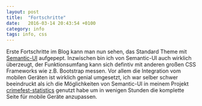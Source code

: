```yaml
---
layout: post
title:  "Fortschritte"
date:   2016-03-14 20:43:54 +0100
category: info
tags: info, css
---
```

Erste Fortschritte im Blog kann man nun sehen, das Standard Theme mit [Semantic-UI](http://semantic-ui.com/) aufgepept. Inzwischen bin ich von Semantic-UI auch wirklich überzeugt, der Funktionsumfang kann sich defintiv mit anderen großen CSS Frameworks wie z.B. Bootstrap messen. Vor allem die Integration vom mobilen Geräten ist wirklich genial umgesetzt, ich war selber schwer beeindruckt als ich die Möglichkeiten von Semantic-UI in meinem Projekt [crimefest-statistics](https://github.com/Der-Eddy/crimefest-statistics) genutzt habe um in wenigen Stunden die komplette Seite für mobile Geräte anzupassen.

